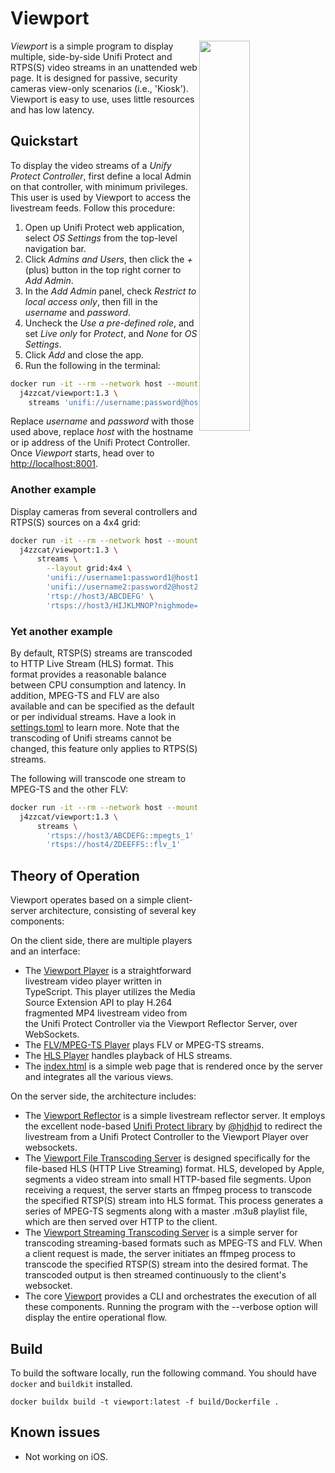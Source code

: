 # Viewport

<img src="man/screenshot1.png" align="right" width="40%"/>

*Viewport* is a simple program to display multiple, side-by-side Unifi Protect 
and RTPS(S) video streams in an unattended web page. It is designed for passive, security 
cameras view-only scenarios (i.e., 'Kiosk'). Viewport is easy to use, uses little 
resources and has low latency.

## Quickstart
To display the video streams of a _Unify Protect Controller_, first define a local Admin on that
controller, with minimum privileges. This user is used by Viewport to access the livestream feeds.
Follow this procedure:
1. Open up Unifi Protect web application, select _OS Settings_ from the top-level navigation bar. 
1. Click _Admins and Users_, then click the _+_ (plus) button in the top right corner to _Add Admin_.
1. In the _Add Admin_ panel, check _Restrict to local access only_, then fill in the *username* and
*password*.
1. Uncheck the _Use a pre-defined role_, and set _Live only_ for _Protect_, and _None_ for _OS Settings_.
1. Click _Add_ and close the app.
1. Run the following in the terminal:
```bash
docker run -it --rm --network host --mount type=tmpfs,destination=/ramfs,tmpfs-mode=1777 \ 
  j4zzcat/viewport:1.3 \ 
    streams 'unifi://username:password@host/_all'
```
Replace _username_ and _password_ with those used above, replace _host_ with the hostname or ip address
of the Unifi Protect Controller. Once _Viewport_ starts, head over to [http://localhost:8001](http://localhost:8001).

### Another example
Display cameras from several controllers and RTPS(S) sources on a 4x4 grid:
```bash
docker run -it --rm --network host --mount type=tmpfs,destination=/ramfs,tmpfs-mode=1777 \
  j4zzcat/viewport:1.3 \ 
      streams \
        --layout grid:4x4 \
        'unifi://username1:password1@host1/_all' \
        'unifi://username2:password2@host2/camera name 5,camera name 3' \
        'rtsp://host3/ABCDEFG' \
        'rtsps://host3/HIJKLMNOP?nighmode=false'
```

### Yet another example
By default, RTSP(S) streams are transcoded to HTTP Live Stream (HLS) format. This format provides a reasonable 
balance between CPU consumption and latency. In addition, MPEG-TS and FLV are also available and can be specified as 
the default or per individual streams. Have a look in [settings.toml](src/viewport/resource/settings.toml) to learn more.
Note that the transcoding of Unifi streams cannot be changed, this feature only applies to RTPS(S) streams.

The following will transcode one stream to MPEG-TS and the other FLV:
```bash
docker run -it --rm --network host --mount type=tmpfs,destination=/ramfs,tmpfs-mode=1777 \
  j4zzcat/viewport:1.3 \ 
      streams \
        'rtsps://host3/ABCDEFG::mpegts_1'  \
        'rtsps://host4/ZDEEFFS::flv_1'
```


## Theory of Operation

Viewport operates based on a simple client-server architecture, consisting of several key components:

On the client side, there are multiple players and an interface:

* The [Viewport Player](src/player) is a straightforward livestream video player written in TypeScript. 
This player utilizes the Media Source Extension API to play H.264 fragmented MP4 livestream video from the 
Unifi Protect Controller via the Viewport Reflector Server, over WebSockets.
* The [FLV/MPEG-TS Player](https://github.com/xqq/mpegts.js) plays FLV or MPEG-TS streams.
* The [HLS Player](https://github.com/video-dev/hls.js/) handles playback of HLS streams.
* The [index.html](src/viewport/resource/backend/ui/templates) is a simple web page that is rendered once by the server
and integrates all the various views.


On the server side, the architecture includes:

* The [Viewport Reflector](src/reflector) is a simple livestream reflector server. It employs the excellent node-based 
[Unifi Protect library](https://github.com/hjdhjd/unifi-protect) by [@hjdhjd](https://github.com/hjdhjd) to redirect 
the livestream from a Unifi Protect Controller to the Viewport Player over websockets.
* The [Viewport File Transcoding Server](src/viewport/src/backend/protocols/rtsp.py#L73) is designed specifically for the
file-based HLS (HTTP Live Streaming) format. HLS, developed by Apple, segments a video stream into small HTTP-based file
segments. Upon receiving a request, the server starts an ffmpeg process to transcode the specified RTSP(S) stream into
HLS format. This process generates a series of MPEG-TS segments along with a master .m3u8 playlist file, which are then
served over HTTP to the client.
* The [Viewport Streaming Transcoding Server](src/viewport/src/backend/protocols/rtsp.py#L224) is a simple server for 
transcoding streaming-based formats such as MPEG-TS and FLV. When a client request is made, the server initiates an 
ffmpeg process to transcode the specified RTSP(S) stream into the desired format. The transcoded output is then streamed
continuously to the client's websocket.
* The core [Viewport](src/viewport) provides a CLI and orchestrates the execution of all these components. Running the program
with the --verbose option will display the entire operational flow.


## Build
To build the software locally, run the following command.
You should have `docker` and `buildkit` installed.
```shell
docker buildx build -t viewport:latest -f build/Dockerfile .
```


## Known issues
* Not working on iOS.


